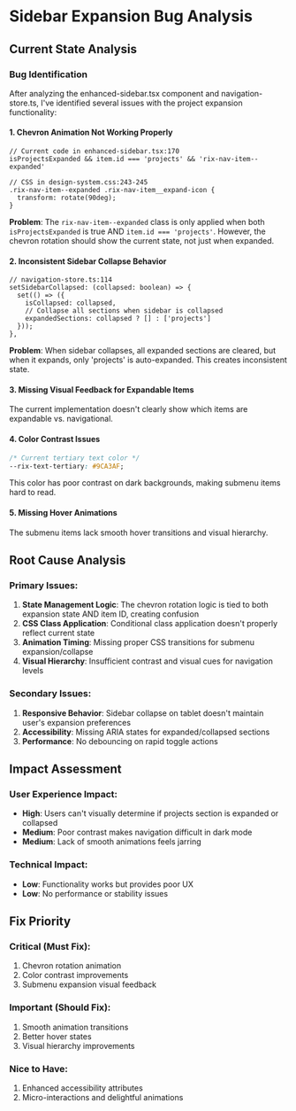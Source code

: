 # Sidebar Expansion Bug Analysis

## Current State Analysis

### Bug Identification
After analyzing the enhanced-sidebar.tsx component and navigation-store.ts, I've identified several issues with the project expansion functionality:

#### 1. **Chevron Animation Not Working Properly**
```tsx
// Current code in enhanced-sidebar.tsx:170
isProjectsExpanded && item.id === 'projects' && 'rix-nav-item--expanded'

// CSS in design-system.css:243-245
.rix-nav-item--expanded .rix-nav-item__expand-icon {
  transform: rotate(90deg);
}
```

**Problem**: The `rix-nav-item--expanded` class is only applied when both `isProjectsExpanded` is true AND `item.id === 'projects'`. However, the chevron rotation should show the current state, not just when expanded.

#### 2. **Inconsistent Sidebar Collapse Behavior**
```tsx
// navigation-store.ts:114
setSidebarCollapsed: (collapsed: boolean) => {
  set(() => ({
    isCollapsed: collapsed,
    // Collapse all sections when sidebar is collapsed
    expandedSections: collapsed ? [] : ['projects']
  }));
},
```

**Problem**: When sidebar collapses, all expanded sections are cleared, but when it expands, only 'projects' is auto-expanded. This creates inconsistent state.

#### 3. **Missing Visual Feedback for Expandable Items**
The current implementation doesn't clearly show which items are expandable vs. navigational.

#### 4. **Color Contrast Issues**
```css
/* Current tertiary text color */
--rix-text-tertiary: #9CA3AF;
```
This color has poor contrast on dark backgrounds, making submenu items hard to read.

#### 5. **Missing Hover Animations**
The submenu items lack smooth hover transitions and visual hierarchy.

## Root Cause Analysis

### Primary Issues:
1. **State Management Logic**: The chevron rotation logic is tied to both expansion state AND item ID, creating confusion
2. **CSS Class Application**: Conditional class application doesn't properly reflect current state
3. **Animation Timing**: Missing proper CSS transitions for submenu expansion/collapse
4. **Visual Hierarchy**: Insufficient contrast and visual cues for navigation levels

### Secondary Issues:
1. **Responsive Behavior**: Sidebar collapse on tablet doesn't maintain user's expansion preferences
2. **Accessibility**: Missing ARIA states for expanded/collapsed sections
3. **Performance**: No debouncing on rapid toggle actions

## Impact Assessment

### User Experience Impact:
- **High**: Users can't visually determine if projects section is expanded or collapsed
- **Medium**: Poor contrast makes navigation difficult in dark mode
- **Medium**: Lack of smooth animations feels jarring

### Technical Impact:
- **Low**: Functionality works but provides poor UX
- **Low**: No performance or stability issues

## Fix Priority

### Critical (Must Fix):
1. Chevron rotation animation
2. Color contrast improvements
3. Submenu expansion visual feedback

### Important (Should Fix):
1. Smooth animation transitions
2. Better hover states
3. Visual hierarchy improvements

### Nice to Have:
1. Enhanced accessibility attributes
2. Micro-interactions and delightful animations